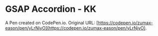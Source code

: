 # GSAP Accordion - KK

A Pen created on CodePen.io. Original URL: [https://codepen.io/zumax-eason/pen/yLrNjyO](https://codepen.io/zumax-eason/pen/yLrNjyO).

